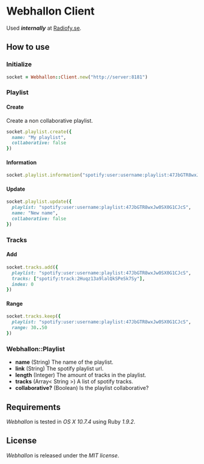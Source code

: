 # Webhallon Client

Used **_internally_** at [Radiofy.se](http://radiofy.se).

## How to use

### Initialize

```` ruby
socket = Webhallon::Client.new("http://server:8181")
````

### Playlist

#### Create

Create a non collaborative playlist.

```` ruby
socket.playlist.create({
  name: "My playlist",
  collaborative: false
})
````

#### Information

```` ruby
socket.playlist.information("spotify:user:username:playlist:47JbGTR8wxJw0SX0G1CJcS")
````

#### Update

```` ruby
socket.playlist.update({
  playlist: "spotify:user:username:playlist:47JbGTR8wxJw0SX0G1CJcS",
  name: "New name",
  collaborative: false
})
````

### Tracks


#### Add

``` ruby
socket.tracks.add({
  playlist: "spotify:user:username:playlist:47JbGTR8wxJw0SX0G1CJcS",
  tracks: ["spotify:track:2Huqz13a9lalQkSPeSk7Sy"],
  index: 0
})
```

#### Range

``` ruby
socket.tracks.keep({
  playlist: "spotify:user:username:playlist:47JbGTR8wxJw0SX0G1CJcS",
  range: 30..50
})
```

### Webhallon::Playlist

- **name** (String) The name of the playlist.
- **link** (String) The spotify playlist url.
- **length** (Integer) The amount of tracks in the playlist.
- **tracks** (Array< String >) A list of spotify tracks.
- **collaborative?** (Boolean) Is the playlist collaborative?

## Requirements

*Webhallon* is tested in *OS X 10.7.4* using Ruby *1.9.2*.

## License

*Webhallon* is released under the *MIT license*.